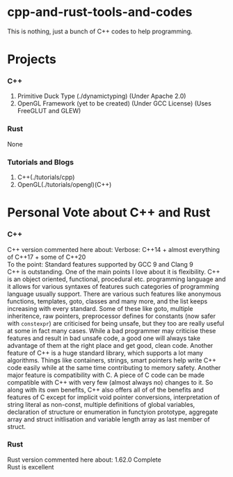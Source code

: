# cpp-and-rust-tools-and-codes
This is nothing, just a bunch of C++ codes to help programming.  
# Projects  
### C++
1. Primitive Duck Type (./dynamictyping) (Under Apache 2.0)  
2. OpenGL Framework (yet to be created) (Under GCC License) (Uses FreeGLUT and GLEW)  
### Rust  
None  
### Tutorials and Blogs  
1. C++(./tutorials/cpp)  
2. OpenGL(./tutorials/opengl)(C++)  
# Personal Vote about C++ and Rust  
### C++  
C++ version commented here about:
Verbose: C++14 + almost everything of C++17 + some of C++20  
To the point: Standard features supported by GCC 9 and Clang 9  
C++ is outstanding. One of the main points I love about it is flexibility. C++ is an object oriented, functional, procedural etc. programming language and it allows for various syntaxes of features such categories of programming language usually support. There are various such features like anonymous functions, templates, goto, classes and many more, and the list keeps increasing with every standard. Some of these like goto, multiple inheritence, raw pointers, preprocessor defines for constants (now safer with `constexpr`) are criticised for being unsafe, but they too are really useful at some in fact many cases. While a bad programmer may criticise these features and result in bad unsafe code, a good one will always take advantage of them at the right place and get good, clean code. Another feature of C++ is a huge standard library, which supports a lot many algorithms. Things like containers, strings, smart pointers help write C++ code easily while at the same time contributing to memory safety. Another major feature is compatibility with C. A piece of C code can be made compatible with C++ with very few (almost always no) changes to it. So along with its own benefits, C++ also offers all of of the benefits and features of C except for implicit void pointer conversions, interpretation of string literal as non-const, multiple definitions of global variables, declaration of structure or enumeration in functyion prototype, aggregate array and struct initlisation and variable length array as last member of struct.  
### Rust  
Rust version commented here about: 1.62.0 Complete  
Rust is excellent
